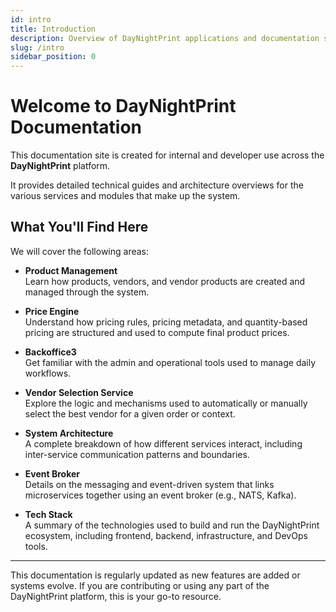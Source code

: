 ```yaml
---
id: intro
title: Introduction
description: Overview of DayNightPrint applications and documentation scope.
slug: /intro
sidebar_position: 0
---
```


# Welcome to DayNightPrint Documentation

This documentation site is created for internal and developer use across the **DayNightPrint** platform.

It provides detailed technical guides and architecture overviews for the various services and modules that make up the system.

## What You'll Find Here

We will cover the following areas:

- **Product Management**  
  Learn how products, vendors, and vendor products are created and managed through the system.

- **Price Engine**  
  Understand how pricing rules, pricing metadata, and quantity-based pricing are structured and used to compute final product prices.

- **Backoffice3**  
  Get familiar with the admin and operational tools used to manage daily workflows.

- **Vendor Selection Service**  
  Explore the logic and mechanisms used to automatically or manually select the best vendor for a given order or context.

- **System Architecture**  
  A complete breakdown of how different services interact, including inter-service communication patterns and boundaries.

- **Event Broker**  
  Details on the messaging and event-driven system that links microservices together using an event broker (e.g., NATS, Kafka).

- **Tech Stack**  
  A summary of the technologies used to build and run the DayNightPrint ecosystem, including frontend, backend, infrastructure, and DevOps tools.

---

This documentation is regularly updated as new features are added or systems evolve. If you are contributing or using any part of the DayNightPrint platform, this is your go-to resource.
